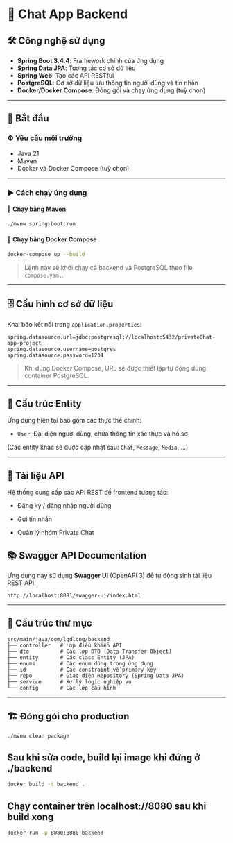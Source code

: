 # 💬 Chat App Backend

## 🛠️ Công nghệ sử dụng

- **Spring Boot 3.4.4**: Framework chính của ứng dụng
- **Spring Data JPA**: Tương tác cơ sở dữ liệu
- **Spring Web**: Tạo các API RESTful
- **PostgreSQL**: Cơ sở dữ liệu lưu thông tin người dùng và tin nhắn
- **Docker/Docker Compose**: Đóng gói và chạy ứng dụng (tuỳ chọn)

---

## 🚀 Bắt đầu

### ⚙️ Yêu cầu môi trường

- Java 21
- Maven
- Docker và Docker Compose (tuỳ chọn)

---

### ▶️ Cách chạy ứng dụng

#### 🧪 Chạy bằng Maven

```bash
./mvnw spring-boot:run

```

#### 🐳 Chạy bằng Docker Compose

```bash
docker-compose up --build

```

> Lệnh này sẽ khởi chạy cả backend và PostgreSQL theo file `compose.yaml`.

----------

## 🗄️ Cấu hình cơ sở dữ liệu

Khai báo kết nối trong `application.properties`:

```properties
spring.datasource.url=jdbc:postgresql://localhost:5432/privateChat-app-project
spring.datasource.username=postgres
spring.datasource.password=1234

```

> Khi dùng Docker Compose, URL sẽ được thiết lập tự động dùng container PostgreSQL.

----------

## 🧩 Cấu trúc Entity

Ứng dụng hiện tại bao gồm các thực thể chính:

-   `User`: Đại diện người dùng, chứa thông tin xác thực và hồ sơ


(Các entity khác sẽ được cập nhật sau: `Chat`, `Message`, `Media`, ...)

----------

## 📡 Tài liệu API

Hệ thống cung cấp các API REST để frontend tương tác:

-   Đăng ký / đăng nhập người dùng

-   Gửi tin nhắn

-   Quản lý nhóm Private Chat

## 📚 Swagger API Documentation

Ứng dụng này sử dụng **Swagger UI** (OpenAPI 3) để tự động sinh tài liệu REST API.

```
http://localhost:8081/swagger-ui/index.html
```
----------

## 📁 Cấu trúc thư mục

```
src/main/java/com/lgdlong/backend
├── controller   # Lớp điều khiển API
├── dto          # Các lớp DTO (Data Transfer Object)
├── entity       # Các class Entity (JPA)
├── enums        # Các enum dùng trong ứng dụng
├── id           # Các constraint về primary key
├── repo         # Giao diện Repository (Spring Data JPA)
├── service      # Xử lý logic nghiệp vụ
└── config       # Các lớp cấu hình

```

----------

## 🏗️ Đóng gói cho production

```bash
./mvnw clean package

```
## Sau khi sửa code, build lại image khi đứng ở ./backend

```bash
docker build -t backend .

```
## Chạy container trên localhost://8080 sau khi build xong
```bash
docker run -p 8080:8080 backend

```